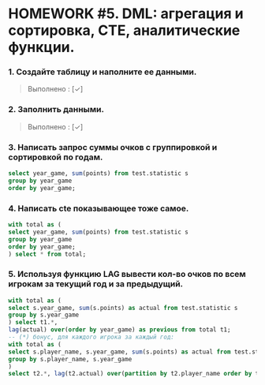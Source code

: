 # HOMEWORK #5. DML: агрегация и сортировка, CTE, аналитические функции.

### 1. Создайте таблицу и наполните ее данными.
>Выполнено : [✓]
### 2. Заполнить данными.
>Выполнено : [✓]
### 3. Написать запрос суммы очков с группировкой и сортировкой по годам.
```sql
select year_game, sum(points) from test.statistic s
group by year_game
order by year_game;
```
### 4. Написать cte показывающее тоже самое.
```sql
with total as (
select year_game, sum(points) from test.statistic s
group by year_game
order by year_game;
) select * from total;
```
### 5. Используя функцию LAG вывести кол-во очков по всем игрокам за текущий год и за предыдущий.
```sql
with total as (
select s.year_game, sum(s.points) as actual from test.statistic s
group by s.year_game
) select t1.*, 
lag(actual) over(order by year_game) as previous from total t1;
-- (*) бонус, для каждого игрока за каждый год:
with total as (
select s.player_name, s.year_game, sum(s.points) as actual from test.statistic s
group by s.player_name, s.year_game
)
select t2.*, lag(t2.actual) over(partition by t2.player_name order by t2.player_name) as previous from total t2;
```